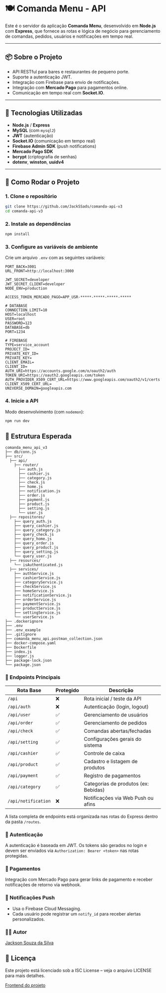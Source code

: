 # 🍽️ Comanda Menu - API

Este é o servidor da aplicação **Comanda Menu**, desenvolvido em **Node.js** com **Express**, que fornece as rotas e lógica de negócio para gerenciamento de comandas, pedidos, usuários e notificações em tempo real.

---

## 📦 Sobre o Projeto

- API RESTful para bares e restaurantes de pequeno porte.
- Suporte a autenticação JWT.
- Integração com Firebase para envio de notificações.
- Integração com **Mercado Pago** para pagamentos online.
- Comunicação em tempo real com **Socket.IO**.

---

## 🧪 Tecnologias Utilizadas

- **Node.js** / **Express**
- **MySQL** (com `mysql2`)
- **JWT** (autenticação)
- **Socket.IO** (comunicação em tempo real)
- **Firebase Admin SDK** (push notifications)
- **Mercado Pago SDK**
- **bcrypt** (criptografia de senhas)
- **dotenv**, **winston**, **uuidv4**

---

## 🚀 Como Rodar o Projeto

### 1. Clone o repositório

```bash
git clone https://github.com/JackSSads/comanda-api-v3
cd comanda-api-v3
```

### 2. Instale as dependências
```bash
npm install
```

### 3. Configure as variáveis de ambiente
Crie um arquivo `.env` com as seguintes variáveis:

```
PORT_BACK=3001
URL_FRONT=http://localhost:3000

JWT_SECRET=developer
JWT_SECRET_CLIENT=developer
NODE_ENV=production

ACCESS_TOKEN_MERCADO_PAGO=APP_USR-*****-*****-*****-*****

# DATABASE
CONNECTION_LIMIT=10
HOST=localhost
USER=root
PASSWORD=123
DATABASE=db
PORT=1234

# FIREBASE
TYPE=service_account
PROJECT_ID=
PRIVATE_KEY_ID=
PRIVATE_KEY=
CLIENT_EMAIL=
CLIENT_ID=
AUTH_URI=https://accounts.google.com/o/oauth2/auth
TOKEN_URI=https://oauth2.googleapis.com/token
AUTH_PROVIDER_X509_CERT_URL=https://www.googleapis.com/oauth2/v1/certs
CLIENT_X509_CERT_URL=
UNIVERSE_DOMAIN=googleapis.com
```

### 4. Inicie a API
Modo desenvolvimento (com `nodemon`):
```bash
npm run dev
```

## 📂 Estrutura Esperada
```
comanda_menu_api_v3
├── db/conn.js
├── src/
  ├── api/
    ├── router/
      ├── auth.js
      ├── cashier.js
      ├── category.js
      ├── check.js
      ├── home.js
      ├── notification.js
      ├── order.js
      ├── payment.js
      ├── product.js
      ├── setting.js
      └── user.js
  ├── repositores/
    ├── query_auth.js
    ├── query_cashier.js
    ├── query_category.js
    ├── query_check.js
    ├── query_home.js
    ├── query_order.js
    ├── query_product.js
    ├── query_setting.js
    └── query_user.js
  ├── resources/
    └── isAuthenticated.js
  ├── services/
    ├── authService.js
    ├── cashierService.js
    ├── categoryService.js
    ├── checkService.js
    ├── homeService.js
    ├── notificationService.js
    ├── orderService.js
    ├── paymentService.js
    ├── productService.js
    ├── settingService.js
    └── userService.js
├── .dockerignore
├── .env
├── .env_example
├── .gitignore
├── comanda_menu_api.postman_collection.json
├── docker-compose.yaml
├── Dockerfile
├── index.js
├── logger.js
├── package-lock.json
└── package.json
```

### 📡 Endpoints Principais
| Rota Base           | Protegido | Descrição                            |
| ------------------- | --------- | ------------------------------------ |
| `/api`              | ❌         | Rota inicial / teste da API          |
| `/api/auth`         | ❌         | Autenticação (login, logout)         |
| `/api/user`         | ✅         | Gerenciamento de usuários            |
| `/api/order`        | ✅         | Gerenciamento de pedidos             |
| `/api/check`        | ✅         | Comandas abertas/fechadas            |
| `/api/setting`      | ✅         | Configurações gerais do sistema      |
| `/api/cashier`      | ✅         | Controle de caixa                    |
| `/api/product`      | ✅         | Cadastro e listagem de produtos      |
| `/api/payment`      | ✅         | Registro de pagamentos               |
| `/api/category`     | ✅         | Categorias de produtos (ex: Bebidas) |
| `/api/notification` | ❌         | Notificações via Web Push ou afins   |

A lista completa de endpoints está organizada nas rotas do Express dentro da pasta `/routes`.

### 🔐 Autenticação
A autenticação é baseada em JWT. Os tokens são gerados no login e devem ser enviados via `Authorization: Bearer <token>` nas rotas protegidas.

### 🧾 Pagamentos
Integração com Mercado Pago para gerar links de pagamento e receber notificações de retorno via webhook.

### 📲 Notificações Push 
- Usa o Firebase Cloud Messaging.
- Cada usuário pode registrar um `notify_id` para receber alertas personalizados.

### 🧑‍💻 Autor
[Jackson Souza da Silva](https://github.com/JackSSads)

## 📄 Licença
Este projeto está licenciado sob a ISC License – veja o arquivo LICENSE para mais detalhes.

[Frontend do projeto](https://github.com/JackSSads/comanda-menu-v3)
